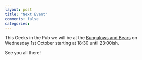 ```yaml
---
layout: post
title: "Next Event"
comments: false
categories: 
---
```

This Geeks in the Pub we will be at the [Bungalows and Bears](http://www.bungalowsandbears.com/) on Wednesday 1st October starting at 18:30 until 23:00ish.

See you all there!
